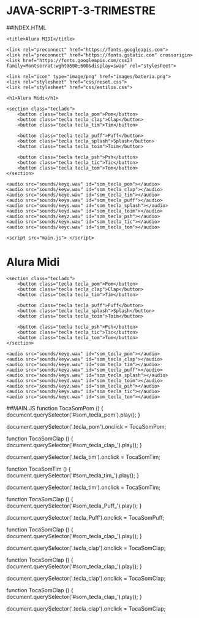 # JAVA-SCRIPT-3-TRIMESTRE

##INDEX.HTML
<!DOCTYPE html>
<html lang="pt-BR">
<head>
    <meta charset="UTF-8">
    <meta http-equiv="X-UA-Compatible" content="IE=edge">
    <meta name="viewport" content="width=device-width, initial-scale=1.0">

    <title>Alura MIDI</title>

    <link rel="preconnect" href="https://fonts.googleapis.com">
    <link rel="preconnect" href="https://fonts.gstatic.com" crossorigin>
    <link href="https://fonts.googleapis.com/css2?family=Montserrat:wght@500;600&display=swap" rel="stylesheet">

    <link rel="icon" type="image/png" href="images/bateria.png">
    <link rel="stylesheet" href="css/reset.css">
    <link rel="stylesheet" href="css/estilos.css">

</head>
<body>

    <h1>Alura Midi</h1>

    <section class="teclado">
        <button class="tecla tecla_pom">Pom</button>
        <button class="tecla tecla_clap">Clap</button>
        <button class="tecla tecla_tim">Tim</button>

        <button class="tecla tecla_puff">Puff</button>
        <button class="tecla tecla_splash">Splash</button>
        <button class="tecla tecla_toim">Toim</button>

        <button class="tecla tecla_psh">Psh</button>
        <button class="tecla tecla_tic">Tic</button>
        <button class="tecla tecla_tom">Tom</button>
    </section>

    <audio src="sounds/keyq.wav" id="som_tecla_pom"></audio>
    <audio src="sounds/keyw.wav" id="som_tecla_clap"></audio>
    <audio src="sounds/keye.wav" id="som_tecla_tim"></audio>
    <audio src="sounds/keya.wav" id="som_tecla_puff"></audio>
    <audio src="sounds/keys.wav" id="som_tecla_splash"></audio>
    <audio src="sounds/keyd.wav" id="som_tecla_toim"></audio>
    <audio src="sounds/keyz.wav" id="som_tecla_psh"></audio>
    <audio src="sounds/keyx.wav" id="som_tecla_tic"></audio>
    <audio src="sounds/keyc.wav" id="som_tecla_tom"></audio>

    <script src="main.js"> </script>
</body>
</html>
    <h1>Alura Midi</h1>

    <section class="teclado">
        <button class="tecla tecla_pom">Pom</button>
        <button class="tecla tecla_clap">Clap</button>
        <button class="tecla tecla_tim">Tim</button>

        <button class="tecla tecla_puff">Puff</button>
        <button class="tecla tecla_splash">Splash</button>
        <button class="tecla tecla_toim">Toim</button>

        <button class="tecla tecla_psh">Psh</button>
        <button class="tecla tecla_tic">Tic</button>
        <button class="tecla tecla_tom">Tom</button>
    </section>

    <audio src="sounds/keyq.wav" id="som_tecla_pom"></audio>
    <audio src="sounds/keyw.wav" id="som_tecla_clap"></audio>
    <audio src="sounds/keye.wav" id="som_tecla_tim"></audio>
    <audio src="sounds/keya.wav" id="som_tecla_puff"></audio>
    <audio src="sounds/keys.wav" id="som_tecla_splash"></audio>
    <audio src="sounds/keyd.wav" id="som_tecla_toim"></audio>
    <audio src="sounds/keyz.wav" id="som_tecla_psh"></audio>
    <audio src="sounds/keyx.wav" id="som_tecla_tic"></audio>
    <audio src="sounds/keyc.wav" id="som_tecla_tom"></audio>

</body>
</html>

##MAIN.JS
function TocaSomPom () {
    document.querySelector('#som_tecla_pom').play();
}

document.querySelector('.tecla_pom').onclick = TocaSomPom;




function TocaSomClap () {
    document.querySelector('#som_tecla_clap_').play();
}

document.querySelector('.tecla_tim').onclick = TocaSomTim;




function TocaSomTim () {
   document.querySelector('#som_tecla_tim_').play();
 }

document.querySelector('.tecla_tim').onclick = TocaSomTim;




function TocaSomClap () {
    document.querySelector('#som_tecla_Puff_').play();
 }

document.querySelector('.tecla_Puff').onclick = TocaSomPuff;




 function TocaSomClap () {
        document.querySelector('#som_tecla_clap_').play();
  }

document.querySelector('.tecla_clap').onclick = TocaSomClap;




function TocaSomClap () {
    document.querySelector('#som_tecla_clap_').play();
}

document.querySelector('.tecla_clap').onclick = TocaSomClap;




function TocaSomClap () {
    document.querySelector('#som_tecla_clap_').play();
}

document.querySelector('.tecla_clap').onclick = TocaSomClap;


